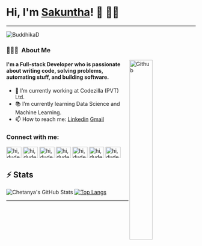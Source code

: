 # Hi, I'm [Sakuntha](http://sakuntha.me)! 👋 👋🤓
<hr>
<p align="left"> <img src="https://komarev.com/ghpvc/?username=BuddhikaD&color=brightgreen" alt="BuddhikaD" /> </p>

### 👨🏻‍💻 &nbsp;About Me

<img width="35%" align="right" alt="Github" src="https://user-images.githubusercontent.com/48678280/88862734-4903af80-d201-11ea-968b-9c939d88a37c.gif" />

<h4>I'm a Full-stack Developer who is passionate about writing code, solving problems, automating stuff, and building software. </h4>

- 🔭 I’m currently working at Codezilla (PVT) Ltd.
- 📚 I’m currently learning Data Science and Machine Learning.
- 📫 How to reach me: [Linkedin](https://www.linkedin.com/in/sakuntha-bimsara-9870b1154/) [Gmail](mailto:sakuofficial@gmail.com)

<p align="center">
<h3 align="left">Connect with me:</h3>

<a href="https://www.linkedin.com/in/sakuntha-bimsara-9870b1154/" target="blank"><img align="center"
        src="https://cdn.jsdelivr.net/npm/simple-icons@3.0.1/icons/linkedin.svg" alt="hi,dude!"
        height="30" width="40" /></a>
<a href="https://twitter.com/Saku_rush" target="blank"><img align="center"
        src="https://cdn.jsdelivr.net/npm/simple-icons@3.0.1/icons/twitter.svg" alt="hi,dude!" height="30"
        width="40" /></a>
<a href="https://dev.to/saku97" target="blank"><img align="center"
        src="https://cdn.jsdelivr.net/npm/simple-icons@3.0.1/icons/dev-dot-to.svg" alt="hi,dude!" height="30"
        width="40" /></a>
<a href="https://stackoverflow.com/users/8167963/sakurush" target="blank"><img align="center"
        src="https://cdn.jsdelivr.net/npm/simple-icons@3.0.1/icons/stackoverflow.svg"
        alt="hi,dude!" height="30" width="40" /></a>
<a href="https://www.instagram.com/delta___fx/" target="blank"><img align="center"
        src="https://cdn.jsdelivr.net/npm/simple-icons@3.0.1/icons/instagram.svg" alt="hi,dude!" height="30"
        width="40" /></a>
        <a href="https://www.facebook.com/sakurush/" target="blank"><img align="center"
        src="https://cdn.jsdelivr.net/npm/simple-icons@3.0.1/icons/facebook.svg" alt="hi,dude!" height="30"
        width="40" /></a>
<a href="#" target="blank"><img align="center"
        src="https://cdn.jsdelivr.net/npm/simple-icons@3.0.1/icons/spotify.svg" alt="hi,dude!" height="30"
        width="40" /></a>
</p>

## ⚡ Stats
![Chetanya's GitHub Stats](https://github-readme-stats.vercel.app/api?username=saku97&show_icons=true)
[![Top Langs](https://github-readme-stats.vercel.app/api/top-langs/?username=anuraghazra)](https://github.com/anuraghazra/github-readme-stats)
<hr>
